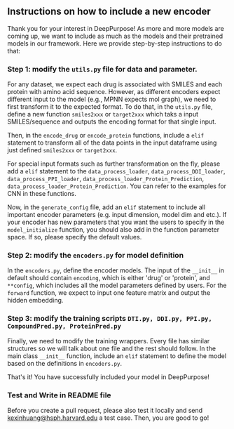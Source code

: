 ## Instructions on how to include a new encoder

Thank you for your interest in DeepPurpose! As more and more models are coming up, we want to include as much as the models and their pretrained models in our framework. Here we provide step-by-step instructions to do that:


### Step 1: modify the ``utils.py`` file for data and parameter.

For any dataset, we expect each drug is associated with SMILES and each protein with amino acid sequence. However, as different encoders expect different input to the model (e.g., MPNN expects mol graph), we need to first transform it to the expected format. To do that, in the ``utils.py`` file, define a new function ``smiles2xxx`` or ``target2xxx`` which taks a input SMILES/sequence and outputs the encoding format for that single input. 

Then, in the ``encode_drug`` or ``encode_protein`` functions, include a ``elif`` statement to transform all of the data points in the input dataframe using just defined ``smiles2xxx`` or ``target2xxx``. 

For special input formats such as further transformation on the fly, please add a ``elif`` statement to the ``data_process_loader``, ``data_process_DDI_loader``, ``data_process_PPI_loader``, ``data_process_loader_Protein_Prediction``, ``data_process_loader_Protein_Prediction``. You can refer to the examples for CNN in these functions.

Now, in the ``generate_config`` file, add an ``elif`` statement to include all important encoder parameters (e.g. input dimension, model dim and etc.). If your encoder has new parameters that you want the users to specify in the ``model_initialize`` function, you should also add in the function parameter space. If so, please specify the default values.

### Step 2: modify the ``encoders.py`` for model definition

In the ```encoders.py```, define the encoder models. The input of the ``__init__`` in default should contain ``encoding``, which is either 'drug' or 'protein', and ``**config``, which includes all the model parameters defined by users. For the ``forward`` function, we expect to input one feature matrix and output the hidden embedding.

### Step 3: modify the training scripts ``DTI.py, DDI.py, PPI.py, CompoundPred.py, ProteinPred.py``

Finally, we need to modify the training wrappers. Every file has similar structures so we will talk about one file and the rest should follow. In the main class ``__init__`` function, include an ``elif`` statement to define the model based on the definitions in ``encoders.py``.

That's it! You have successfully included your model in DeepPurpose!

### Test and Write in README file

Before you create a pull request, please also test it locally and send kexinhuang@hsph.harvard.edu a test case. Then, you are good to go!
